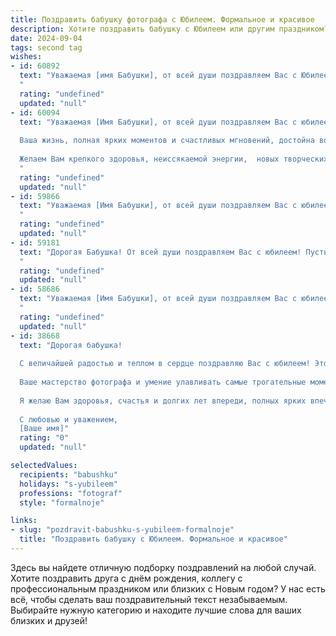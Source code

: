 ```yaml
---
title: Поздравить бабушку фотографа с Юбилеем. Формальное и красивое
description: Хотите поздравить бабушку с Юбилеем или другим праздником? Наш ИИ создаст незабываемое поздравление, а вы обязательно выделитесь среди других.  
date: 2024-09-04
tags: second tag
wishes:
- id: 60892
  text: "Уважаемая [имя Бабушки], от всей души поздравляем Вас с Юбилеем! Ваши талант, опыт и мастерство фотографа запечатлели множество ярких моментов в жизни близких Вам людей. Желаем Вам крепкого здоровья, творческих успехов и бесконечного вдохновения на долгие годы!
  "
  rating: "undefined"
  updated: "null"
- id: 60094
  text: "Уважаемая [Имя Бабушки], от всей души поздравляем Вас с юбилеем!
  
  Ваша жизнь, полная ярких моментов и счастливых мгновений, достойна восхищения. Вы - талантливый фотограф, чьи работы запечатлели  незабываемые моменты жизни многих.
  
  Желаем Вам крепкого здоровья, неиссякаемой энергии,  новых творческих успехов и  радости общения с близкими!
  "
  rating: "undefined"
  updated: "null"
- id: 59866
  text: "Уважаемая [Имя Бабушки], от всей души поздравляем Вас с юбилеем! Ваша жизнь – это яркая история, полная любви, заботы и творческих побед. Вы, как талантливый фотограф, запечатлели на пленке лучшие моменты жизни, зафиксировав в них тепло и красоту. Желаем Вам долгих лет жизни, крепкого здоровья, вдохновения и новых творческих успехов!
  "
  rating: "undefined"
  updated: "null"
- id: 59181
  text: "Дорогая Бабушка! От всей души поздравляем Вас с юбилеем! Пусть Ваша жизнь, как прекрасный кадр, будет полна ярких красок, счастливых мгновений и добрых улыбок. Желаем Вам крепкого здоровья, долголетия и вдохновения в Вашем любимом деле — фотографии!
  "
  rating: "undefined"
  updated: "null"
- id: 58686
  text: "Уважаемая [Имя Бабушки], от всей души поздравляем Вас с юбилеем! Ваша профессиональная жизнь, посвященная фотоискусству, – это яркий пример таланта, мастерства и любви к своему делу. Пусть Ваша камера всегда будет запечатлевать самые счастливые моменты жизни, а Ваше творчество будет радовать близких и вдохновлять новых поколений фотографов. Желаем Вам крепкого здоровья, неиссякаемого вдохновения и долгих лет жизни!
  "
  rating: "undefined"
  updated: "null"
- id: 38668
  text: "Дорогая бабушка!
  
  С величайшей радостью и теплом в сердце поздравляю Вас с юбилеем! Этот день отмечает не только Ваши столь незабываемые годы, но и богатый путь, который Вы прошли, оставив яркий след в душах всех, кто Вас знает.
  
  Ваше мастерство фотографа и умение улавливать самые трогательные моменты жизни вдохновляют нас и создают прекрасные воспоминания. Каждое Ваше фото — это не просто изображение, это целая история, наполненная эмоциями и чувствами.
  
  Я желаю Вам здоровья, счастья и долгих лет впереди, полных ярких впечатлений и новых творческих свершений. Пусть каждый день дарит Вам радость, а каждый миг будет запечатлён в Вашем сердце с той же прекрасной точностью, с которой Вы фиксируете их на фотографии.
  
  С любовью и уважением,
  [Ваше имя]"
  rating: "0"
  updated: "null"

selectedValues:
  recipients: "babushku"
  holidays: "s-yubileem"
  professions: "fotograf"
  style: "formalnoje"

links:
- slug: "pozdravit-babushku-s-yubileem-formalnoje"
  title: "Поздравить бабушку с Юбилеем. Формальное и красивое"
---
```


Здесь вы найдете отличную подборку поздравлений на любой случай. 
Хотите поздравить друга с днём рождения, коллегу с профессиональным праздником или близких с Новым годом? У нас есть всё, чтобы сделать ваш поздравительный текст незабываемым. Выбирайте нужную категорию и находите лучшие слова для ваших близких и друзей!
